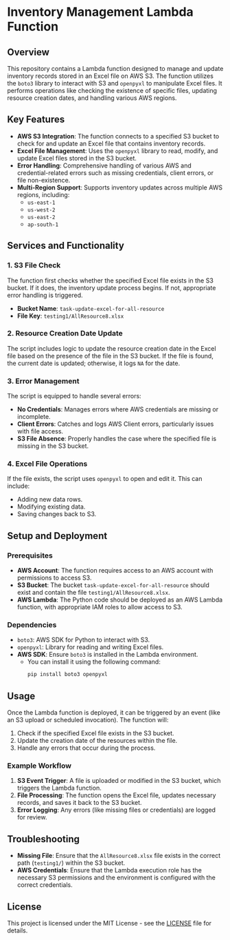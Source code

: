 # Inventory Management Lambda Function

## Overview
This repository contains a Lambda function designed to manage and update inventory records stored in an Excel file on AWS S3. The function utilizes the `boto3` library to interact with S3 and `openpyxl` to manipulate Excel files. It performs operations like checking the existence of specific files, updating resource creation dates, and handling various AWS regions.

## Key Features
- **AWS S3 Integration**: The function connects to a specified S3 bucket to check for and update an Excel file that contains inventory records.
- **Excel File Management**: Uses the `openpyxl` library to read, modify, and update Excel files stored in the S3 bucket.
- **Error Handling**: Comprehensive handling of various AWS and credential-related errors such as missing credentials, client errors, or file non-existence.
- **Multi-Region Support**: Supports inventory updates across multiple AWS regions, including:
  - `us-east-1`
  - `us-west-2`
  - `us-east-2`
  - `ap-south-1`

## Services and Functionality

### 1. **S3 File Check**
The function first checks whether the specified Excel file exists in the S3 bucket. If it does, the inventory update process begins. If not, appropriate error handling is triggered.
- **Bucket Name**: `task-update-excel-for-all-resource`
- **File Key**: `testing1/AllResource8.xlsx`

### 2. **Resource Creation Date Update**
The script includes logic to update the resource creation date in the Excel file based on the presence of the file in the S3 bucket. If the file is found, the current date is updated; otherwise, it logs `NA` for the date.

### 3. **Error Management**
The script is equipped to handle several errors:
- **No Credentials**: Manages errors where AWS credentials are missing or incomplete.
- **Client Errors**: Catches and logs AWS Client errors, particularly issues with file access.
- **S3 File Absence**: Properly handles the case where the specified file is missing in the S3 bucket.

### 4. **Excel File Operations**
If the file exists, the script uses `openpyxl` to open and edit it. This can include:
- Adding new data rows.
- Modifying existing data.
- Saving changes back to S3.

## Setup and Deployment

### Prerequisites
- **AWS Account**: The function requires access to an AWS account with permissions to access S3.
- **S3 Bucket**: The bucket `task-update-excel-for-all-resource` should exist and contain the file `testing1/AllResource8.xlsx`.
- **AWS Lambda**: The Python code should be deployed as an AWS Lambda function, with appropriate IAM roles to allow access to S3.

### Dependencies
- `boto3`: AWS SDK for Python to interact with S3.
- `openpyxl`: Library for reading and writing Excel files.
- **AWS SDK**: Ensure `boto3` is installed in the Lambda environment.
  - You can install it using the following command:
    ```bash
    pip install boto3 openpyxl
    ```

## Usage
Once the Lambda function is deployed, it can be triggered by an event (like an S3 upload or scheduled invocation). The function will:
1. Check if the specified Excel file exists in the S3 bucket.
2. Update the creation date of the resources within the file.
3. Handle any errors that occur during the process.

### Example Workflow
1. **S3 Event Trigger**: A file is uploaded or modified in the S3 bucket, which triggers the Lambda function.
2. **File Processing**: The function opens the Excel file, updates necessary records, and saves it back to the S3 bucket.
3. **Error Logging**: Any errors (like missing files or credentials) are logged for review.

## Troubleshooting
- **Missing File**: Ensure that the `AllResource8.xlsx` file exists in the correct path (`testing1/`) within the S3 bucket.
- **AWS Credentials**: Ensure that the Lambda execution role has the necessary S3 permissions and the environment is configured with the correct credentials.

## License
This project is licensed under the MIT License - see the [LICENSE](LICENSE) file for details.
